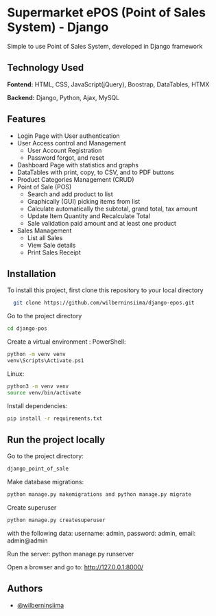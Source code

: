 
# Supermarket ePOS (Point of Sales System) - Django

Simple to use Point of Sales System, developed in Django framework
## Technology Used

**Fontend:** HTML, CSS, JavaScript(jQuery), Boostrap, DataTables, HTMX

**Backend:** Django, Python, Ajax, MySQL


## Features

- Login Page with User authentication
- User Access control and Management
  - User Account Registration
  - Password forgot, and reset
- Dashboard Page with statistics and graphs
- DataTables with print, copy, to CSV, and to PDF buttons
- Product Categories Management (CRUD)
- Point of Sale (POS)
  - Search and add product to list
  - Graphically (GUI) picking items from list
  - Calculate automatically the subtotal, grand total, tax amount
  - Update Item Quantity and Recalculate Total
  - Sale validation paid amount and at least one product
- Sales Management
  - List all Sales
  - View Sale details
  - Print Sales Receipt





## Installation

To install this project, first clone this repository to your local directory

```bash
  git clone https://github.com/wilberninsiima/django-epos.git
```
Go to the project directory
```bash
cd django-pos
```
Create a virtual environment :
PowerShell:

```bash
python -m venv venv
venv\Scripts\Activate.ps1
```
Linux:

```bash
python3 -m venv venv
source venv/bin/activate
```

Install dependencies:
```bash
pip install -r requirements.txt
```


## Run the project locally
Go to the project directory: 
```bash
django_point_of_sale
```

Make database migrations:
```bash
python manage.py makemigrations and python manage.py migrate
```

Create superuser 
```bash
python manage.py createsuperuser
```

with the following data: username: admin, password: admin, email: admin@admin

Run the server: python manage.py runserver

Open a browser and go to: http://127.0.0.1:8000/
## Authors

- [@wilberninsiima](https://github.com/wilberninsiima)

